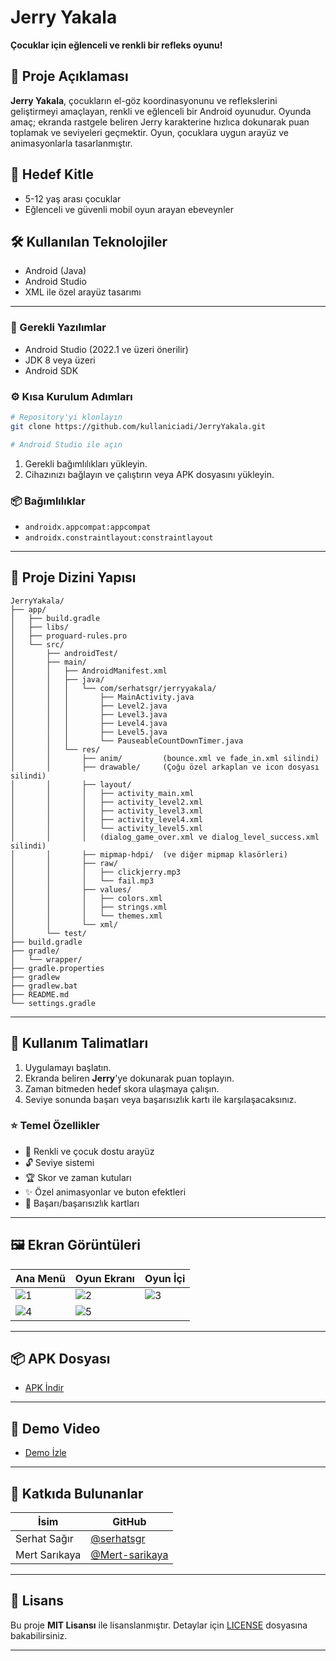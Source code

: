# Jerry Yakala

**Çocuklar için eğlenceli ve renkli bir refleks oyunu!**

## 📌 Proje Açıklaması

**Jerry Yakala**, çocukların el-göz koordinasyonunu ve reflekslerini geliştirmeyi amaçlayan, renkli ve eğlenceli bir Android oyunudur. Oyunda amaç; ekranda rastgele beliren Jerry karakterine hızlıca dokunarak puan toplamak ve seviyeleri geçmektir. Oyun, çocuklara uygun arayüz ve animasyonlarla tasarlanmıştır.

## 🎯 Hedef Kitle

* 5-12 yaş arası çocuklar
* Eğlenceli ve güvenli mobil oyun arayan ebeveynler

## 🛠️ Kullanılan Teknolojiler

* Android (Java)
* Android Studio
* XML ile özel arayüz tasarımı

---

### 📂 Gerekli Yazılımlar

* Android Studio (2022.1 ve üzeri önerilir)
* JDK 8 veya üzeri
* Android SDK

### ⚙️ Kısa Kurulum Adımları

```bash
# Repository'yi klonlayın
git clone https://github.com/kullaniciadi/JerryYakala.git

# Android Studio ile açın
```

1. Gerekli bağımlılıkları yükleyin.
2. Cihazınızı bağlayın ve çalıştırın veya APK dosyasını yükleyin.

### 📦 Bağımlılıklar

* `androidx.appcompat:appcompat`
* `androidx.constraintlayout:constraintlayout`

---

## 📁 Proje Dizini Yapısı

```
JerryYakala/
├── app/
│   ├── build.gradle
│   ├── libs/
│   ├── proguard-rules.pro
│   └── src/
│       ├── androidTest/
│       ├── main/
│       │   ├── AndroidManifest.xml
│       │   ├── java/
│       │   │   └── com/serhatsgr/jerryyakala/
│       │   │       ├── MainActivity.java
│       │   │       ├── Level2.java
│       │   │       ├── Level3.java
│       │   │       ├── Level4.java
│       │   │       ├── Level5.java
│       │   │       └── PauseableCountDownTimer.java
│       │   └── res/
│       │       ├── anim/         (bounce.xml ve fade_in.xml silindi)
│       │       ├── drawable/     (Çoğu özel arkaplan ve icon dosyası silindi)
│       │       ├── layout/
│       │       │   ├── activity_main.xml
│       │       │   ├── activity_level2.xml
│       │       │   ├── activity_level3.xml
│       │       │   ├── activity_level4.xml
│       │       │   └── activity_level5.xml
│       │       │   (dialog_game_over.xml ve dialog_level_success.xml silindi)
│       │       ├── mipmap-hdpi/  (ve diğer mipmap klasörleri)
│       │       ├── raw/
│       │       │   ├── clickjerry.mp3
│       │       │   └── fail.mp3
│       │       ├── values/
│       │       │   ├── colors.xml
│       │       │   ├── strings.xml
│       │       │   └── themes.xml
│       │       └── xml/
│       └── test/
├── build.gradle
├── gradle/
│   └── wrapper/
├── gradle.properties
├── gradlew
├── gradlew.bat
├── README.md
└── settings.gradle
```

---

## 📱 Kullanım Talimatları

1. Uygulamayı başlatın.
2. Ekranda beliren **Jerry**'ye dokunarak puan toplayın.
3. Zaman bitmeden hedef skora ulaşmaya çalışın.
4. Seviye sonunda başarı veya başarısızlık kartı ile karşılaşacaksınız.

### ⭐ Temel Özellikler

* 🎨 Renkli ve çocuk dostu arayüz
* 🔓 Seviye sistemi
* 🏆 Skor ve zaman kutuları
* ✨ Özel animasyonlar ve buton efektleri
* 🎉 Başarı/başarısızlık kartları

---

## 🖼️ Ekran Görüntüleri

| Ana Menü                                                                              | Oyun Ekranı                                                                           | Oyun İçi                                                                              |
| ------------------------------------------------------------------------------------- | ------------------------------------------------------------------------------------- | ------------------------------------------------------------------------------------- |
| ![1](https://github.com/user-attachments/assets/508c0e41-cec3-4086-9eae-760e4527149a) | ![2](https://github.com/user-attachments/assets/ae098b7e-66ca-4c3c-bfcf-8bdbe4bdc805) | ![3](https://github.com/user-attachments/assets/f4cd6c8f-257c-421f-9cd3-09ffb952adb5) |
| ![4](https://github.com/user-attachments/assets/84d9bb7f-5a97-4063-a52b-8c902449e3d8) | ![5](https://github.com/user-attachments/assets/7937e84d-fedf-45e4-8f79-7154390db198) |                                                                                       |

---

## 📦 APK Dosyası

* [APK İndir](https://drive.google.com/file/d/11z6zTnLtmoOWcAm8rzb27MtYUK2SqgZD/view?usp=sharing)

---

## 🎥 Demo Video

* [Demo İzle](https://youtube.com/shorts/Rtel6iTs_7I?feature=share)

---

## 👥 Katkıda Bulunanlar

| İsim          | GitHub                                             |
| ------------- | -------------------------------------------------- |
| Serhat Sağır  | [@serhatsgr](https://github.com/serhatsgr)         |
| Mert Sarıkaya | [@Mert-sarikaya](https://github.com/Mert-sarikaya) |

---

## 📄 Lisans

Bu proje **MIT Lisansı** ile lisanslanmıştır. Detaylar için [LICENSE](LICENSE) dosyasına bakabilirsiniz.

---

